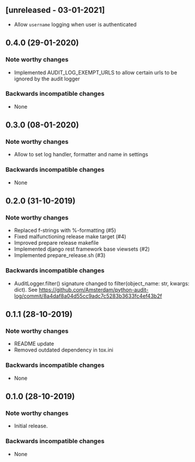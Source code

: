 
## [unreleased - 03-01-2021]
- Allow `username` logging when user is authenticated

## 0.4.0 (29-01-2020)

### Note worthy changes
- Implemented AUDIT_LOG_EXEMPT_URLS to allow certain urls to be ignored by the audit logger

### Backwards incompatible changes
- None


## 0.3.0 (08-01-2020)

### Note worthy changes
- Allow to set log handler, formatter and name in settings

### Backwards incompatible changes
- None


## 0.2.0 (31-10-2019)

### Note worthy changes
- Replaced f-strings with %-formatting (#5)
- Fixed malfunctioning release make target (#4)
- Improved prepare release makefile
- Implemented django rest framework base viewsets (#2)
- Implemented prepare_release.sh (#3)

### Backwards incompatible changes
- AuditLogger.filter() signature changed to filter(object_name: str, kwargs: dict). 
See https://github.com/Amsterdam/python-audit-log/commit/8a4daf8a04d55cc9adc7c5283b3633fc4ef43b2f


## 0.1.1 (28-10-2019)

### Note worthy changes
- README update
- Removed outdated dependency in tox.ini

### Backwards incompatible changes
- None


## 0.1.0 (28-10-2019)

### Note worthy changes
- Initial release.

### Backwards incompatible changes
- None 
